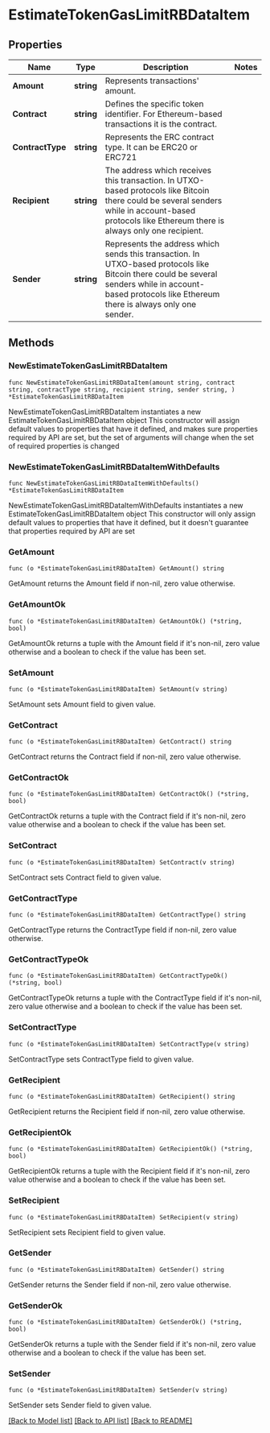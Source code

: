 # EstimateTokenGasLimitRBDataItem

## Properties

Name | Type | Description | Notes
------------ | ------------- | ------------- | -------------
**Amount** | **string** | Represents transactions&#39; amount. | 
**Contract** | **string** | Defines the specific token identifier.  For Ethereum-based transactions it is the contract. | 
**ContractType** | **string** | Represents the ERC contract type. It can be ERC20 or ERC721 | 
**Recipient** | **string** | The address which receives this transaction. In UTXO-based protocols like Bitcoin there could be several senders while in account-based protocols like Ethereum there is always only one recipient. | 
**Sender** | **string** | Represents the address which sends this transaction. In UTXO-based protocols like Bitcoin there could be several senders while in account-based protocols like Ethereum there is always only one sender. | 

## Methods

### NewEstimateTokenGasLimitRBDataItem

`func NewEstimateTokenGasLimitRBDataItem(amount string, contract string, contractType string, recipient string, sender string, ) *EstimateTokenGasLimitRBDataItem`

NewEstimateTokenGasLimitRBDataItem instantiates a new EstimateTokenGasLimitRBDataItem object
This constructor will assign default values to properties that have it defined,
and makes sure properties required by API are set, but the set of arguments
will change when the set of required properties is changed

### NewEstimateTokenGasLimitRBDataItemWithDefaults

`func NewEstimateTokenGasLimitRBDataItemWithDefaults() *EstimateTokenGasLimitRBDataItem`

NewEstimateTokenGasLimitRBDataItemWithDefaults instantiates a new EstimateTokenGasLimitRBDataItem object
This constructor will only assign default values to properties that have it defined,
but it doesn't guarantee that properties required by API are set

### GetAmount

`func (o *EstimateTokenGasLimitRBDataItem) GetAmount() string`

GetAmount returns the Amount field if non-nil, zero value otherwise.

### GetAmountOk

`func (o *EstimateTokenGasLimitRBDataItem) GetAmountOk() (*string, bool)`

GetAmountOk returns a tuple with the Amount field if it's non-nil, zero value otherwise
and a boolean to check if the value has been set.

### SetAmount

`func (o *EstimateTokenGasLimitRBDataItem) SetAmount(v string)`

SetAmount sets Amount field to given value.


### GetContract

`func (o *EstimateTokenGasLimitRBDataItem) GetContract() string`

GetContract returns the Contract field if non-nil, zero value otherwise.

### GetContractOk

`func (o *EstimateTokenGasLimitRBDataItem) GetContractOk() (*string, bool)`

GetContractOk returns a tuple with the Contract field if it's non-nil, zero value otherwise
and a boolean to check if the value has been set.

### SetContract

`func (o *EstimateTokenGasLimitRBDataItem) SetContract(v string)`

SetContract sets Contract field to given value.


### GetContractType

`func (o *EstimateTokenGasLimitRBDataItem) GetContractType() string`

GetContractType returns the ContractType field if non-nil, zero value otherwise.

### GetContractTypeOk

`func (o *EstimateTokenGasLimitRBDataItem) GetContractTypeOk() (*string, bool)`

GetContractTypeOk returns a tuple with the ContractType field if it's non-nil, zero value otherwise
and a boolean to check if the value has been set.

### SetContractType

`func (o *EstimateTokenGasLimitRBDataItem) SetContractType(v string)`

SetContractType sets ContractType field to given value.


### GetRecipient

`func (o *EstimateTokenGasLimitRBDataItem) GetRecipient() string`

GetRecipient returns the Recipient field if non-nil, zero value otherwise.

### GetRecipientOk

`func (o *EstimateTokenGasLimitRBDataItem) GetRecipientOk() (*string, bool)`

GetRecipientOk returns a tuple with the Recipient field if it's non-nil, zero value otherwise
and a boolean to check if the value has been set.

### SetRecipient

`func (o *EstimateTokenGasLimitRBDataItem) SetRecipient(v string)`

SetRecipient sets Recipient field to given value.


### GetSender

`func (o *EstimateTokenGasLimitRBDataItem) GetSender() string`

GetSender returns the Sender field if non-nil, zero value otherwise.

### GetSenderOk

`func (o *EstimateTokenGasLimitRBDataItem) GetSenderOk() (*string, bool)`

GetSenderOk returns a tuple with the Sender field if it's non-nil, zero value otherwise
and a boolean to check if the value has been set.

### SetSender

`func (o *EstimateTokenGasLimitRBDataItem) SetSender(v string)`

SetSender sets Sender field to given value.



[[Back to Model list]](../README.md#documentation-for-models) [[Back to API list]](../README.md#documentation-for-api-endpoints) [[Back to README]](../README.md)


